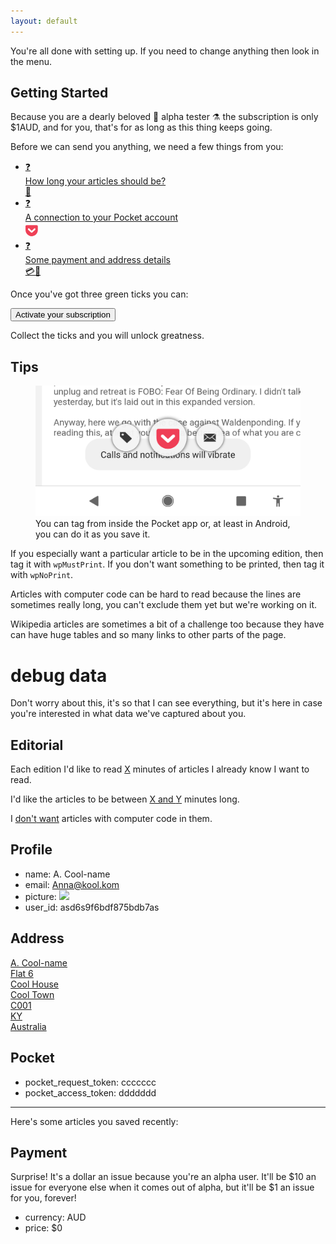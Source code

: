 ```yaml
---
layout: default
---
```


<p class="fully-activated">You're all done with setting up. If you need to change anything then look in the menu.</p>

<section id="getting_started">

## Getting Started

<div class="onboarding-flow">

Because you are a dearly beloved 🦙 alpha tester ⚗ the subscription is only \$1AUD, and for you, that's for as long as this thing keeps going.

Before we can send you anything, we need a few things from you:

<ul>

<li><a href="editorial"><span class="check editorial_checked">❓</span><br>How long your articles should be?<br>🧾</a></li>

<li><a href="/connect-pocket"><span class="check pocket_access_token">❓</span><br>A connection to your Pocket account<br><svg class="logo-full" xmlns="http://www.w3.org/2000/svg" viewBox="0 20 115 130" height="24px"><path fill="#EF4056" d="M84.058 83.308L58.54 107.324c-1.313 1.5-3.377 2.065-4.878 2.065-1.876 0-3.752-.564-5.253-2.065L23.266 83.308c-2.627-2.814-3.002-7.505 0-10.507 2.814-2.627 7.505-3.002 10.32 0l20.076 19.325L74.114 72.8c2.627-3.002 7.317-2.627 9.944 0 2.627 3.002 2.627 7.693 0 10.507M97.005 43.53H10.32C4.691 43.53 0 47.846 0 53.475v32.084c0 29.083 24.016 53.288 53.662 53.288 29.458 0 53.287-24.205 53.287-53.288V53.475c0-5.63-4.503-9.945-9.944-9.945"></path></svg></a></li>

<li><a href="payment"><span class="check payment">❓</span><br>Some payment and address details<br>💳🏡</a></li>

</ul>

</div>

<p class="fully-setup">Once you've got three green ticks you can:</p>
<form action="/activate" method="POST" class="form" id="activate-form">
<button>Activate your subscription</button>
</form>
<p class="still-setting-up">
Collect the ticks and you will unlock greatness.
</p>

</section>

<section>

## Tips

<figure>
<img src="./img/android_tag_at_save.png">
<figcaption>You can tag from inside the Pocket app or, at least in Android, you can do it as you save it.

</figcaption>

</figure>

If you especially want a particular article to be in the upcoming edition,
then tag it with <code>wpMustPrint</code>. If you don't want something to be
printed, then tag it with <code>wpNoPrint</code>.

Articles with computer code can be hard to read because the lines are
sometimes really long, you can't exclude them yet but we're working on it.

Wikipedia articles are sometimes a bit of a challenge too because they have
can have huge tables and so many links to other parts of the page.

</section>

# debug data

Don't worry about this, it's so that I can see everything, but it's here in case
you're interested in what data we've captured about you.

<section>

## Editorial

Each edition I'd like to read <a href="/editorial"><span class="minutes_of_content_wanted">X</span></a> minutes of articles I already know I want to read.

I'd like the articles to be between <a href="/editorial"><span class="shortest_article">X</span> and <span class="longest_article">Y</span></a> minutes long.

I <a href="/editorial"><span class="allow_code">don't</span> want</a> articles with computer code in them.

<!-- <li>weeks_to_select_from: <span class="weeks_to_select_from"></span></li> -->
</section>

<section>

## Profile

- name: <span class="name">A. Cool-name</span>
- email: <span class="email">Anna@kool.kom</span>
- picture: <img class="img-circle profile-preview" src="https://placebear.com/100/100">
- user_id: <span class="user_id">asd6s9f6bdf875bdb7as</span>

</section>

<section>

## Address

<a href="/address">
    <span class="name">A. Cool-name</span>
    <br><span class="address1">Flat 6</span>
    <br><span class="address2">Cool House</span>
    <br><span class="city">Cool Town</span>
    <br><span class="zip">C001</span>
    <br><span class="state">KY</span>
    <br><span class="country">Australia</span></a>

</section>

<section>

## Pocket

- pocket_request_token: <span class="pocket_request_token">ccccccc</span>
- pocket_access_token: <span class="pocket_access_token">ddddddd</span>

---

Here's some articles you saved recently:

<ul id="articlelist"></ul>

</section>

<section>

## Payment

Surprise! It's a dollar an issue because you're an alpha user. It'll be $10 an 
issue for everyone else when it comes out of alpha, but it'll be $1 an issue
for you, forever!

- currency: <span class="currency">AUD</span>
- price: <span class="price">\$0</span>

</section>

<!-- The core Firebase JS SDK is always required and must be listed first -->
<script src="https://www.gstatic.com/firebasejs/7.13.1/firebase-app.js"></script>

<!-- TODO: Add SDKs for Firebase products that you want to use
  https://firebase.google.com/docs/web/setup#available-libraries -->
<script src="https://www.gstatic.com/firebasejs/7.13.1/firebase-analytics.js"></script>

<script src="https://www.gstatic.com/firebasejs/7.13.1/firebase-auth.js"></script>

<script src="js/helpers.js"></script>
<script src="js/init-firebase.js"></script>
<script src="js/firebase-user.js"></script>
<script src="js/home.js"></script>
